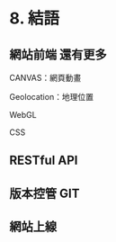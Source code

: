# 8. 結語

## 網站前端 還有更多

CANVAS：網頁動畫

Geolocation：地理位置

WebGL

CSS

## RESTful API

## 版本控管 GIT

## 網站上線



